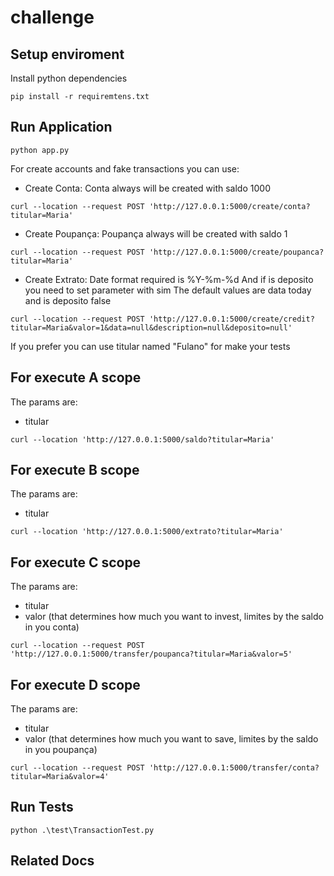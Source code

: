 # challenge

## Setup enviroment

Install python dependencies
```shell script
pip install -r requiremtens.txt
```

## Run Application
```shell script
python app.py 
```

For create accounts and fake transactions you can use:

- Create Conta:
    Conta always will be created with saldo 1000

```shell script
curl --location --request POST 'http://127.0.0.1:5000/create/conta?titular=Maria'
```
- Create Poupança:
    Poupança  always will be created with saldo 1

```shell script
curl --location --request POST 'http://127.0.0.1:5000/create/poupanca?titular=Maria'
```
- Create Extrato:
    Date format required is %Y-%m-%d 
    And if is deposito you need to set parameter with sim 
    The default values are data today and is deposito false

```shell script
curl --location --request POST 'http://127.0.0.1:5000/create/credit?titular=Maria&valor=1&data=null&description=null&deposito=null'
```

If you prefer you can use titular named "Fulano" for make your tests

## For execute A scope
The params are:
- titular

```shell script
curl --location 'http://127.0.0.1:5000/saldo?titular=Maria'
```

## For execute B scope
The params are:
- titular

```shell script
curl --location 'http://127.0.0.1:5000/extrato?titular=Maria'
```

## For execute C scope
The params are:
- titular
- valor (that determines how much you want to invest, limites by the saldo in you conta) 

```shell script
curl --location --request POST 'http://127.0.0.1:5000/transfer/poupanca?titular=Maria&valor=5'
```

## For execute D scope
The params are:
- titular
- valor (that determines how much you want to save, limites by the saldo in you poupança) 

```shell script
curl --location --request POST 'http://127.0.0.1:5000/transfer/conta?titular=Maria&valor=4'
```

## Run Tests
```shell script
python .\test\TransactionTest.py 
```


## Related Docs